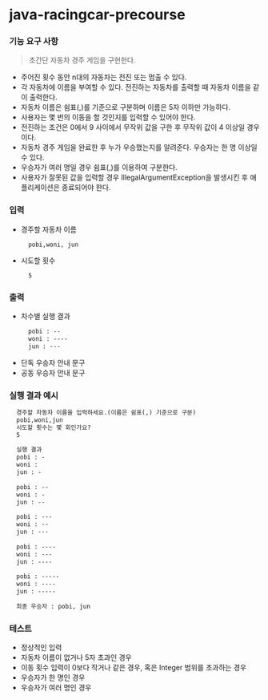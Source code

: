 # java-racingcar-precourse

### 기능 요구 사항
> 초간단 자동차 경주 게임을 구현한다.

- 주어진 횟수 동안 n대의 자동차는 전진 또는 멈출 수 있다.
- 각 자동차에 이름을 부여할 수 있다. 전진하는 자동차를 출력할 때 자동차 이름을 같이 출력한다.
- 자동차 이름은 쉼표(,)를 기준으로 구분하며 이름은 5자 이하만 가능하다.
- 사용자는 몇 번의 이동을 할 것인지를 입력할 수 있어야 한다.
- 전진하는 조건은 0에서 9 사이에서 무작위 값을 구한 후 무작위 값이 4 이상일 경우이다.
- 자동차 경주 게임을 완료한 후 누가 우승했는지를 알려준다. 우승자는 한 명 이상일 수 있다.
- 우승자가 여러 명일 경우 쉼표(,)를 이용하여 구분한다.
- 사용자가 잘못된 값을 입력할 경우 IllegalArgumentException을 발생시킨 후 애플리케이션은 종료되어야 한다.

### 입력
- 경주할 자동차 이름
  ```
    pobi,woni, jun
  ```
- 시도할 횟수
  ```
    5
  ```
  
### 출력
- 차수별 실행 결과
  ```dtd
    pobi : --
    woni : ----
    jun : ---
  ```
- 단독 우승자 안내 문구
- 공동 우승자 안내 문구

### 실행 결과 예시
  ```dtd
    경주할 자동차 이름을 입력하세요.(이름은 쉼표(,) 기준으로 구분)
    pobi,woni,jun
    시도할 횟수는 몇 회인가요?
    5
    
    실행 결과
    pobi : -
    woni :
    jun : -
    
    pobi : --
    woni : -
    jun : --
    
    pobi : ---
    woni : --
    jun : ---
    
    pobi : ----
    woni : ---
    jun : ----
    
    pobi : -----
    woni : ----
    jun : -----
    
    최종 우승자 : pobi, jun
  ```
  
### 테스트
- 정상적인 입력
- 자동차 이름이 없거나 5자 초과인 경우
- 이동 횟수 입력이 0보다 작거나 같은 경우, 혹은 Integer 범위를 초과하는 경우
- 우승자가 한 명인 경우
- 우승자가 여러 명인 경우
